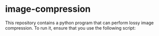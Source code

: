 # image-compression

This repository contains a python program that can perform lossy image compression. To run it, ensure that you use the following script:

